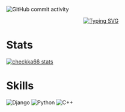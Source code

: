 <!--
## Hi there 👋


## Bienvenido a mi perfil 

*cursiva*
**negrita**
***negrita y cursiva***
_guion bajo_

---
Esto es una lista desordenada:

- 3
- 4
- 5 
- 6

* a 
* b
* c
* d

___

Esto es una lista ordenada

1. d 
2. f
3. g
4. h



| Columna | Columna 2 | Columna 3 |
| ------- | --------- | --------- | 
| Dato 1  | Dato 2    | Dato 3    | 
| ------- | --------- | --------- |

- [ ] Tarea 1 no completada 
- [x] Tarea 2 completada 



## Hi there 👋


**checkka66/checkka66** is a ✨ _special_ ✨ repository because its `README.md` (this file) appears on your GitHub profile.

Here are some ideas to get you started:

- 🔭 I’m currently working on ...
- 🌱 I’m currently learning ...
- 👯 I’m looking to collaborate on ...
- 🤔 I’m looking for help with ...
- 💬 Ask me about ...
- 📫 How to reach me: ...
- 😄 Pronouns: ...
- ⚡ Fun fact: ...
-->

![GitHub commit activity](https://img.shields.io/github/commit-activity/y/checkka66/checkka66)

<p align="center">
<a href="https://git.io/typing-svg"><img src="https://readme-typing-svg.herokuapp.com?font=Fira+Code&pause=1000&width=435&lines=check+word+;que+totoneo" alt="Typing SVG" /></a>
</p>

# Stats
[![checkka66 stats](https://github-readme-stats.vercel.app/api?username=Scr44gr&count_private=true&theme=tokyonight)](https://github.com/anuraghazra/github-readme-stats)

# Skills
![Django](https://img.shields.io/badge/django-%23092E20.svg?style=for-the-badge&logo=django&logoColor=white)
![Python](https://img.shields.io/badge/python-3670A0?style=for-the-badge&logo=python&logoColor=ffdd54)
![C++](https://img.shields.io/badge/c++-%2300599C.svg?style=for-the-badge&logo=c%2B%2B&logoColor=white)
